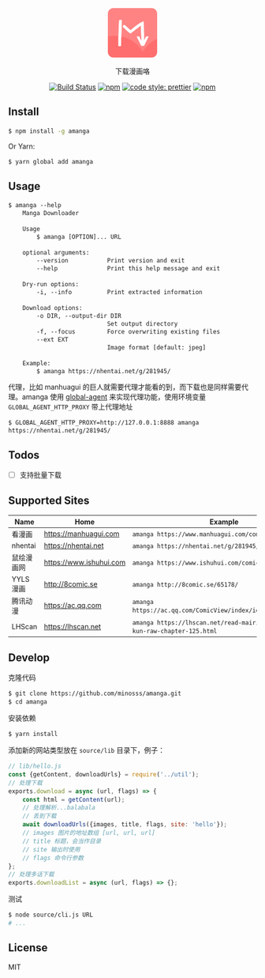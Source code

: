 <div align="center">
    <img src="logo.png" width=100>
</div>

<div align="center">

下载漫画咯

[![Build Status](https://travis-ci.com/minosss/amanga.svg?branch=master)](https://travis-ci.com/minosss/amanga)
[![npm](https://img.shields.io/npm/v/amanga.svg?style=flat-square)](https://www.npmjs.com/package/amanga)
[![code style: prettier](https://img.shields.io/badge/code_style-prettier-ff69b4.svg?style=flat-square)](https://github.com/prettier/prettier)
[![npm](https://img.shields.io/npm/dt/amanga.svg?style=flat-square)](https://www.npmjs.com/package/amanga)

</div>

## Install

```bash
$ npm install -g amanga
```

Or Yarn:

```bash
$ yarn global add amanga
```

## Usage

```
$ amanga --help
    Manga Downloader

    Usage
        $ amanga [OPTION]... URL

    optional arguments:
        --version           Print version and exit
        --help              Print this help message and exit

    Dry-run options:
        -i, --info          Print extracted information

    Download options:
        -o DIR, --output-dir DIR
                            Set output directory
        -f, --focus         Force overwriting existing files
        --ext EXT
                            Image format [default: jpeg]

    Example:
        $ amanga https://nhentai.net/g/281945/
```

代理，比如 manhuagui 的巨人就需要代理才能看的到，而下载也是同样需要代理。amanga 使用 [global-agent](https://www.npmjs.com/package/global-agent) 来实现代理功能，使用环境变量 `GLOBAL_AGENT_HTTP_PROXY` 带上代理地址

```
$ GLOBAL_AGENT_HTTP_PROXY=http://127.0.0.1:8888 amanga https://nhentai.net/g/281945/
```

## Todos

-   [ ] 支持批量下载

## Supported Sites

| Name       | Home                    | Example                                                                      |
| ---------- | ----------------------- | ---------------------------------------------------------------------------- |
| 看漫画     | https://manhuagui.com   | `amanga https://www.manhuagui.com/comic/4740/`                               |
| nhentai    | https://nhentai.net     | `amanga https://nhentai.net/g/281945/`                                       |
| 鼠绘漫画网 | https://www.ishuhui.com | `amanga https://www.ishuhui.com/comics/detail/11746/`                        |
| YYLS 漫画  | http://8comic.se        | `amanga http://8comic.se/65178/`                                             |
| 腾讯动漫   | https://ac.qq.com       | `amanga https://ac.qq.com/ComicView/index/id/505430/cid/972/`                |
| LHScan     | https://lhscan.net      | `amanga https://lhscan.net/read-mairimashita-iruma-kun-raw-chapter-125.html` |

## Develop

克隆代码

```bash
$ git clone https://github.com/minosss/amanga.git
$ cd amanga
```

安装依赖

```bash
$ yarn install
```

添加新的网站类型放在 `source/lib` 目录下，例子：

```js
// lib/hello.js
const {getContent, downloadUrls} = require('../util');
// 处理下载
exports.download = async (url, flags) => {
	const html = getContent(url);
	// 处理解析...balabala
	// 丢到下载
	await downloadUrls({images, title, flags, site: 'hello'});
	// images 图片的地址数组 [url, url, url]
	// title 标题，会当作目录
	// site 输出时使用
	// flags 命令行参数
};
// 处理多话下载
exports.downloadList = async (url, flags) => {};
```

测试

```bash
$ node source/cli.js URL
# ...
```

## License

MIT
